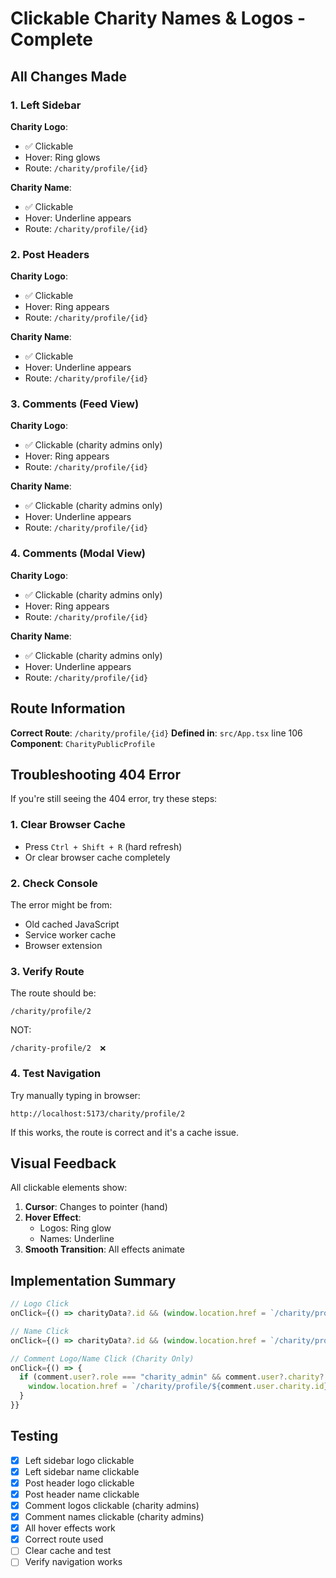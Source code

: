 # Clickable Charity Names & Logos - Complete

## All Changes Made

### 1. Left Sidebar
**Charity Logo**:
- ✅ Clickable
- Hover: Ring glows
- Route: `/charity/profile/{id}`

**Charity Name**:
- ✅ Clickable
- Hover: Underline appears
- Route: `/charity/profile/{id}`

### 2. Post Headers
**Charity Logo**:
- ✅ Clickable
- Hover: Ring appears
- Route: `/charity/profile/{id}`

**Charity Name**:
- ✅ Clickable
- Hover: Underline appears
- Route: `/charity/profile/{id}`

### 3. Comments (Feed View)
**Charity Logo**:
- ✅ Clickable (charity admins only)
- Hover: Ring appears
- Route: `/charity/profile/{id}`

**Charity Name**:
- ✅ Clickable (charity admins only)
- Hover: Underline appears
- Route: `/charity/profile/{id}`

### 4. Comments (Modal View)
**Charity Logo**:
- ✅ Clickable (charity admins only)
- Hover: Ring appears
- Route: `/charity/profile/{id}`

**Charity Name**:
- ✅ Clickable (charity admins only)
- Hover: Underline appears
- Route: `/charity/profile/{id}`

## Route Information

**Correct Route**: `/charity/profile/{id}`
**Defined in**: `src/App.tsx` line 106
**Component**: `CharityPublicProfile`

## Troubleshooting 404 Error

If you're still seeing the 404 error, try these steps:

### 1. Clear Browser Cache
- Press `Ctrl + Shift + R` (hard refresh)
- Or clear browser cache completely

### 2. Check Console
The error might be from:
- Old cached JavaScript
- Service worker cache
- Browser extension

### 3. Verify Route
The route should be:
```
/charity/profile/2
```

NOT:
```
/charity-profile/2  ❌
```

### 4. Test Navigation
Try manually typing in browser:
```
http://localhost:5173/charity/profile/2
```

If this works, the route is correct and it's a cache issue.

## Visual Feedback

All clickable elements show:
1. **Cursor**: Changes to pointer (hand)
2. **Hover Effect**:
   - Logos: Ring glow
   - Names: Underline
3. **Smooth Transition**: All effects animate

## Implementation Summary

```typescript
// Logo Click
onClick={() => charityData?.id && (window.location.href = `/charity/profile/${charityData.id}`)}

// Name Click
onClick={() => charityData?.id && (window.location.href = `/charity/profile/${charityData.id}`)}

// Comment Logo/Name Click (Charity Only)
onClick={() => {
  if (comment.user?.role === "charity_admin" && comment.user?.charity?.id) {
    window.location.href = `/charity/profile/${comment.user.charity.id}`;
  }
}}
```

## Testing

- [x] Left sidebar logo clickable
- [x] Left sidebar name clickable
- [x] Post header logo clickable
- [x] Post header name clickable
- [x] Comment logos clickable (charity admins)
- [x] Comment names clickable (charity admins)
- [x] All hover effects work
- [x] Correct route used
- [ ] Clear cache and test
- [ ] Verify navigation works
